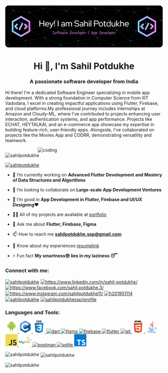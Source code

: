 ![Header](./github-header-image.png)

<h1 align="center">Hi 👋, I'm Sahil Potdukhe</h1>
<h3 align="center">A passionate software developer from India</h3>
<p> Hi there! I'm a dedicated Software Engineer specializing in mobile app development. With a strong foundation in Computer Science from IIIT Vadodara, I excel in creating impactful applications using Flutter, Firebase, and cloud platforms.My professional journey includes internships at Amazon and Cloudy-ML, where I've contributed to projects enhancing user interaction, authentication systems, and app performance. Projects like ECHAT, HEYTALKAI, and an e-commerce app showcase my expertise in building feature-rich, user-friendly apps. Alongside, I've collaborated on projects like the Movies App and CODRR, demonstrating versatility and teamwork.</p>

<img align="right" alt="coding" width="400" src="https://camo.githubusercontent.com/862f48a9043e8165541b09a5a64d969f1c155e0768a90e7a3d56f36efd8a82b3/68747470733a2f2f7777772e77656232347a6f6e652e636f6d2f77702d636f6e74656e742f75706c6f6164732f323032322f31302f34363230372d70726f6772616d6d65722d312e676966">

<p align="left"> <img src="https://komarev.com/ghpvc/?username=sahilpotdukhe&label=Profile%20views&color=0e75b6&style=flat" alt="sahilpotdukhe" /> </p>

<p align="left"> <a href="https://twitter.com/sahilpotdukhe" target="blank"><img src="https://img.shields.io/twitter/follow/sahilpotdukhe?logo=twitter&style=for-the-badge" alt="sahilpotdukhe" /></a> </p>

- 🔭 I’m currently working on **Advanced Flutter Development and Mastery of Data Structures and Algorithms**

- 👯 I’m looking to collaborate on **Large-scale App Development Ventures**

- 💪 I’m good in **App Development in Flutter, Firebase and UI/UX Designing**❤️

- 👨‍💻 All of my projects are available at [portfolio](portfolio)

- 💬 Ask me about **Flutter, Firebase, Figma**

- 📫 How to reach me **sahilpotdukhe.ssp@gmail.com**

- 📄 Know about my experiences [resumelink](resumelink)

- ⚡ Fun fact **My smartness😎 lies in my laziness 😴**

<h3 align="left">Connect with me:</h3>
<p align="left">
<a href="https://twitter.com/sahilpotdukhe" target="blank"><img align="center" src="https://raw.githubusercontent.com/rahuldkjain/github-profile-readme-generator/master/src/images/icons/Social/twitter.svg" alt="sahilpotdukhe" height="30" width="40" /></a>
<a href="https://linkedin.com/in/https://www.linkedin.com/in/sahil-potdukhe/" target="blank"><img align="center" src="https://raw.githubusercontent.com/rahuldkjain/github-profile-readme-generator/master/src/images/icons/Social/linked-in-alt.svg" alt="https://www.linkedin.com/in/sahil-potdukhe/" height="30" width="40" /></a>
<a href="https://fb.com/https://www.facebook.com/sahil.potdukhe.3/" target="blank"><img align="center" src="https://raw.githubusercontent.com/rahuldkjain/github-profile-readme-generator/master/src/images/icons/Social/facebook.svg" alt="https://www.facebook.com/sahil.potdukhe.3/" height="30" width="40" /></a>
<a href="https://instagram.com/https://www.instagram.com/sahilpotdukhe11/" target="blank"><img align="center" src="https://raw.githubusercontent.com/rahuldkjain/github-profile-readme-generator/master/src/images/icons/Social/instagram.svg" alt="https://www.instagram.com/sahilpotdukhe11/" height="30" width="40" /></a>
<a href="https://www.hackerrank.com/h201951114" target="blank"><img align="center" src="https://raw.githubusercontent.com/rahuldkjain/github-profile-readme-generator/master/src/images/icons/Social/hackerrank.svg" alt="h201951114" height="30" width="40" /></a>
<a href="https://www.leetcode.com/sahilpotdukhe" target="blank"><img align="center" src="https://raw.githubusercontent.com/rahuldkjain/github-profile-readme-generator/master/src/images/icons/Social/leet-code.svg" alt="sahilpotdukhe" height="30" width="40" /></a>
<a href="https://auth.geeksforgeeks.org/user/sahilpotdukhessp/profile" target="blank"><img align="center" src="https://raw.githubusercontent.com/rahuldkjain/github-profile-readme-generator/master/src/images/icons/Social/geeks-for-geeks.svg" alt="sahilpotdukhessp/profile" height="30" width="40" /></a>
</p>

<h3 align="left">Languages and Tools:</h3>
<p align="left"> <a href="https://developer.android.com" target="_blank" rel="noreferrer"> <img src="https://raw.githubusercontent.com/devicons/devicon/master/icons/android/android-original-wordmark.svg" alt="android" width="40" height="40"/> </a> <a href="https://www.cprogramming.com/" target="_blank" rel="noreferrer"> <img src="https://raw.githubusercontent.com/devicons/devicon/master/icons/c/c-original.svg" alt="c" width="40" height="40"/> </a> <a href="https://www.w3schools.com/css/" target="_blank" rel="noreferrer"> <img src="https://raw.githubusercontent.com/devicons/devicon/master/icons/css3/css3-original-wordmark.svg" alt="css3" width="40" height="40"/> </a> <a href="https://dart.dev" target="_blank" rel="noreferrer"> <img src="https://www.vectorlogo.zone/logos/dartlang/dartlang-icon.svg" alt="dart" width="40" height="40"/> </a> <a href="https://www.figma.com/" target="_blank" rel="noreferrer"> <img src="https://www.vectorlogo.zone/logos/figma/figma-icon.svg" alt="figma" width="40" height="40"/> </a> <a href="https://firebase.google.com/" target="_blank" rel="noreferrer"> <img src="https://www.vectorlogo.zone/logos/firebase/firebase-icon.svg" alt="firebase" width="40" height="40"/> </a> <a href="https://flutter.dev" target="_blank" rel="noreferrer"> <img src="https://www.vectorlogo.zone/logos/flutterio/flutterio-icon.svg" alt="flutter" width="40" height="40"/> </a> <a href="https://git-scm.com/" target="_blank" rel="noreferrer"> <img src="https://www.vectorlogo.zone/logos/git-scm/git-scm-icon.svg" alt="git" width="40" height="40"/> </a> <a href="https://www.w3.org/html/" target="_blank" rel="noreferrer"> <img src="https://raw.githubusercontent.com/devicons/devicon/master/icons/html5/html5-original-wordmark.svg" alt="html5" width="40" height="40"/> </a> <a href="https://www.java.com" target="_blank" rel="noreferrer"> <img src="https://raw.githubusercontent.com/devicons/devicon/master/icons/java/java-original.svg" alt="java" width="40" height="40"/> </a> <a href="https://developer.mozilla.org/en-US/docs/Web/JavaScript" target="_blank" rel="noreferrer"> <img src="https://raw.githubusercontent.com/devicons/devicon/master/icons/javascript/javascript-original.svg" alt="javascript" width="40" height="40"/> </a> <a href="https://www.mysql.com/" target="_blank" rel="noreferrer"> <img src="https://raw.githubusercontent.com/devicons/devicon/master/icons/mysql/mysql-original-wordmark.svg" alt="mysql" width="40" height="40"/> </a> <a href="https://postman.com" target="_blank" rel="noreferrer"> <img src="https://www.vectorlogo.zone/logos/getpostman/getpostman-icon.svg" alt="postman" width="40" height="40"/> </a> <a href="https://www.sqlite.org/" target="_blank" rel="noreferrer"> <img src="https://www.vectorlogo.zone/logos/sqlite/sqlite-icon.svg" alt="sqlite" width="40" height="40"/> </a> <a href="https://www.typescriptlang.org/" target="_blank" rel="noreferrer"> <img src="https://raw.githubusercontent.com/devicons/devicon/master/icons/typescript/typescript-original.svg" alt="typescript" width="40" height="40"/> </a> </p>

<p><img align="left" src="https://github-readme-stats.vercel.app/api/top-langs?username=sahilpotdukhe&show_icons=true&locale=en&layout=compact" alt="sahilpotdukhe" /></p>

<p>&nbsp;<img align="center" src="https://github-readme-stats.vercel.app/api?username=sahilpotdukhe&show_icons=true&locale=en" alt="sahilpotdukhe" /></p>

<p><img align="center" src="https://github-readme-streak-stats.herokuapp.com/?user=sahilpotdukhe&" alt="sahilpotdukhe" /></p>
